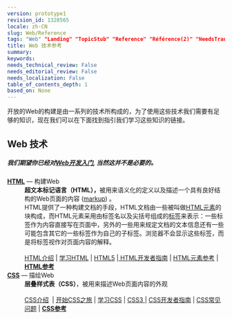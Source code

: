 ```yaml
---
version: prototype1
revision_id: 1328565
locale: zh-CN
slug: Web/Reference
tags: "Web" "Landing" "TopicStub" "Reference" "Référence(2)" "NeedsTranslation"
title: Web 技术参考
summary: 
keywords: 
needs_technical_review: False
needs_editorial_review: False
needs_localization: False
table_of_contents_depth: 1
based_on: None
---
```

<p>开放的Web的构建是由一系列的技术所构成的，为了使用这些技术我们需要有足够的知识，现在我们可以在下面找到指引我们学习这些知识的链接。</p>

<div class="row topicpage-table">
<h2 class="Documentation" id="Web_技术">Web 技术</h2>

<h5 id="我们期望你已经对Web开发入门_当然这并不是必要的。">我们期望你已经对<a href="/zh-CN/docs/Learn/Getting_started_with_the_web">Web开发入门</a>, 当然这并不是必要的。</h5>

<dl>
 <dt><strong><a href="/zh-CN/docs/Glossary/HTML">HTML</a></strong> — 构建Web</dt>
 <dd><strong>超文本标记语言（HTML），</strong>被用来语义化的定义以及描述一个具有良好结构的Web页面的内容 (<a href="/en-US/docs/Glossary/markup">markup</a>) 。</dd>
 <dd>HTML提供了一种构建文档的手段，HTML文档由一些被叫做<a href="/zh-CN/docs/Web/HTML/Element">HTML元素</a>的块构成，而HTML元素采用由标签名以及尖括号组成的<a href="/zh-CN/docs/Glossary/Tag">标签</a>来表示：一些标签作为内容直接写在页面中，另外的一些用来规定文档的文本信息还有一些可能包含其它的一些标签作为自己的子标签。浏览器不会显示这些标签，而是将标签视作对页面内容的解释。<br />
 <br />
 <a href="/zh-CN/Learn/HTML/Introduction_to_HTML">HTML介绍</a> | <a href="/zh-CN/Learn/HTML">学习HTML</a>&nbsp;| <a href="/zh-CN/docs/Web/Guide/HTML/HTML5">HTML5</a> |<a href="/zh-CN/docs/Web/Guide/HTML"> HTML开发者指南</a>&nbsp;| <a href="/zh-CN/docs/Web/HTML/Element">HTML元素参考</a> | <strong><a href="/en-US/docs/Web/HTML/Reference">HTML参考</a></strong></dd>
 <dt><strong><a href="/en-US/docs/Glossary/CSS">CSS</a></strong> — 描绘Web</dt>
 <dd><strong>层叠样式表（CSS）</strong>，被用来描述Web页面内容的外观<br />
 <br />
 <a href="/zh-CN/Learn/CSS/Introduction_to_CSS">CSS介绍</a>&nbsp; |&nbsp;<a href="/zh-CN/docs/Web/Guide/CSS/Getting_started">开始CSS之旅</a>&nbsp;| <a href="/zh-CN/Learn/CSS">学习CSS</a> | <a href="/zh-CN/docs/Web/CSS/CSS3">CSS3 </a>| <a href="/zh-CN/docs/Web/Guide/CSS">CSS开发者指南</a> | <a href="/zh-CN/docs/Web/CSS/Common_CSS_Questions">CSS常见问题</a>&nbsp;| <strong><a href="/zh-CN/docs/Web/CSS/Reference">CSS参考</a></strong></dd>
</dl>
</div>


